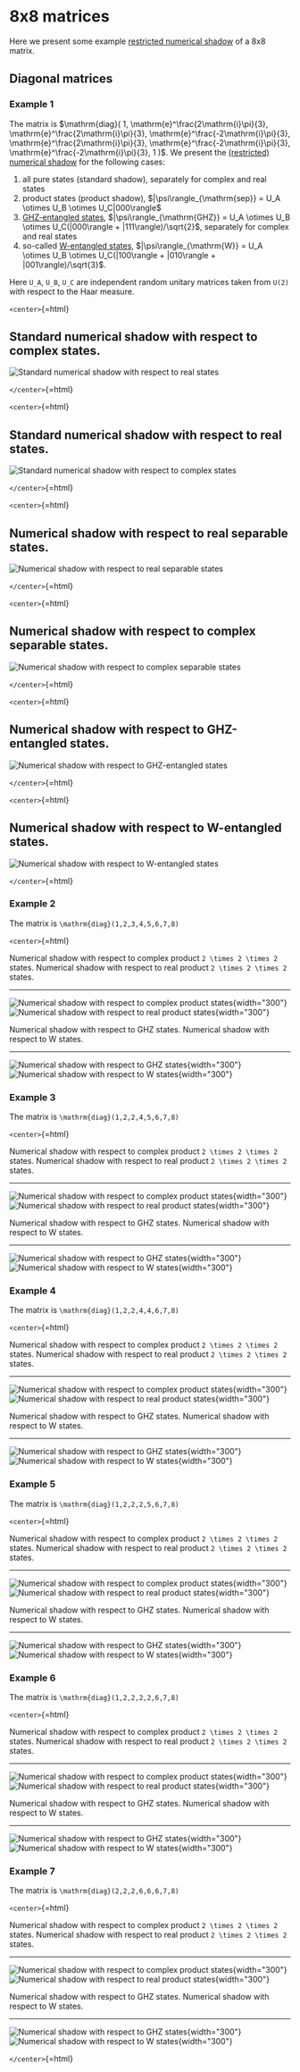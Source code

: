 8x8 matrices
============

Here we present some example [restricted numerical
shadow](/numerical-shadow/generalizations/restricted-numerical-shadow)
of a 8x8 matrix.

Diagonal matrices
-----------------

### Example 1

The matrix is \$\mathrm{diag}( 1,
\mathrm{e}^\frac{2\mathrm{i}\pi}{3},
\mathrm{e}^\frac{2\mathrm{i}\pi}{3},
\mathrm{e}^\frac{-2\mathrm{i}\pi}{3},
\mathrm{e}^\frac{2\mathrm{i}\pi}{3},
\mathrm{e}^\frac{-2\mathrm{i}\pi}{3},
\mathrm{e}^\frac{-2\mathrm{i}\pi}{3}, 1 )\$. We present the
[(restricted)](/numerical-shadow/generalizations/restricted-numerical-shadow)
[numerical shadow](/numerical-shadow/) for the following cases:

1.  all pure states (standard shadow), separately for complex and real
    states
2.  product states (product shadow), \$\|\psi\rangle_{\mathrm{sep}}
    = U_A \otimes U_B \otimes U_C\|000\rangle\$
3.  [GHZ-entangled states](/aux-definitions/GHZ-state),
    \$\|\psi\rangle_{\mathrm{GHZ}} = U_A \otimes U_B \otimes
    U_C(\|000\rangle + \|111\rangle)/\sqrt{2}\$, separately for
    complex and real states
4.  so-called [W-entangled states](/aux-definitions/W-state),
    \$\|\psi\rangle_{\mathrm{W}} = U_A \otimes U_B \otimes
    U_C(\|100\rangle + \|010\rangle + \|001\rangle)/\sqrt{3}\$.

Here ``U_A``, ``U_B``, ``U_C`` are independent random unitary matrices
taken from ``U(2)`` with respect to the Haar measure.

`<center>`{=html}

  Standard numerical shadow with respect to complex states.
  ----------------------------------------------------------------------------------------
  ![Standard numerical shadow with respect to real states](/specialcases/real_s3a82.png)

`</center>`{=html}

`<center>`{=html}

  Standard numerical shadow with respect to real states.
  --------------------------------------------------------------------------------------------------
  ![Standard numerical shadow with respect to complex states](/specialcases/complex_ghz_s3a82.png)

`</center>`{=html}

`<center>`{=html}

  Numerical shadow with respect to real separable states.
  -------------------------------------------------------------------------------------------------------
  ![Numerical shadow with respect to real separable states](/specialcases/real_separable_222_s3a82.png)

`</center>`{=html}

`<center>`{=html}

  Numerical shadow with respect to complex separable states.
  -------------------------------------------------------------------------------------------------------------
  ![Numerical shadow with respect to complex separable states](/specialcases/complex_separable_222_s3a82.png)

`</center>`{=html}

`<center>`{=html}

  Numerical shadow with respect to GHZ-entangled states.
  -------------------------------------------------------------------------------------------
  ![Numerical shadow with respect to GHZ-entangled states](/specialcases/complex_s3a82.png)

`</center>`{=html}

`<center>`{=html}

  Numerical shadow with respect to W-entangled states.
  -------------------------------------------------------------------------------------------
  ![Numerical shadow with respect to W-entangled states](/specialcases/complex_w_s3a82.png)

`</center>`{=html}

### Example 2

The matrix is ``\mathrm{diag}(1,2,3,4,5,6,7,8)``

`<center>`{=html}

  Numerical shadow with respect to complex product ``2 \times 2 \times 2`` states.                                                                           Numerical shadow with respect to real product ``2 \times 2 \times 2`` states.
  ------------------------------------------------------------------------------------------------------------------------------------------------------------ ------------------------------------------------------------------------------------------------------------------------------------------------------
  ![Numerical shadow with respect to complex product states](/numerical-shadow/examples/histogram-b1-complex_separable_222-monte_carlo.pdf.png){width="300"}   ![Numerical shadow with respect to real product states](/numerical-shadow/examples/histogram-b1-real_separable_222-monte_carlo.pdf.png){width="300"}

  Numerical shadow with respect to GHZ states.                                                                                           Numerical shadow with respect to W states.
  -------------------------------------------------------------------------------------------------------------------------------------- ----------------------------------------------------------------------------------------------------------------------------------
  ![Numerical shadow with respect to GHZ states](/numerical-shadow/examples/histogram-b1-complex_GHZ-monte_carlo.pdf.png){width="300"}   ![Numerical shadow with respect to W states](/numerical-shadow/examples/histogram-b1-complex_W-monte_carlo.pdf.png){width="300"}

### Example 3

The matrix is ``\mathrm{diag}(1,2,2,4,5,6,7,8)``

`<center>`{=html}

  Numerical shadow with respect to complex product ``2 \times 2 \times 2`` states.                                                                           Numerical shadow with respect to real product ``2 \times 2 \times 2`` states.
  ------------------------------------------------------------------------------------------------------------------------------------------------------------ ------------------------------------------------------------------------------------------------------------------------------------------------------
  ![Numerical shadow with respect to complex product states](/numerical-shadow/examples/histogram-b2-complex_separable_222-monte_carlo.pdf.png){width="300"}   ![Numerical shadow with respect to real product states](/numerical-shadow/examples/histogram-b2-real_separable_222-monte_carlo.pdf.png){width="300"}

  Numerical shadow with respect to GHZ states.                                                                                           Numerical shadow with respect to W states.
  -------------------------------------------------------------------------------------------------------------------------------------- ----------------------------------------------------------------------------------------------------------------------------------
  ![Numerical shadow with respect to GHZ states](/numerical-shadow/examples/histogram-b2-complex_GHZ-monte_carlo.pdf.png){width="300"}   ![Numerical shadow with respect to W states](/numerical-shadow/examples/histogram-b2-complex_W-monte_carlo.pdf.png){width="300"}

### Example 4

The matrix is ``\mathrm{diag}(1,2,2,4,4,6,7,8)``

`<center>`{=html}

  Numerical shadow with respect to complex product ``2 \times 2 \times 2`` states.                                                                           Numerical shadow with respect to real product ``2 \times 2 \times 2`` states.
  ------------------------------------------------------------------------------------------------------------------------------------------------------------ ------------------------------------------------------------------------------------------------------------------------------------------------------
  ![Numerical shadow with respect to complex product states](/numerical-shadow/examples/histogram-b3-complex_separable_222-monte_carlo.pdf.png){width="300"}   ![Numerical shadow with respect to real product states](/numerical-shadow/examples/histogram-b3-real_separable_222-monte_carlo.pdf.png){width="300"}

  Numerical shadow with respect to GHZ states.                                                                                           Numerical shadow with respect to W states.
  -------------------------------------------------------------------------------------------------------------------------------------- ----------------------------------------------------------------------------------------------------------------------------------
  ![Numerical shadow with respect to GHZ states](/numerical-shadow/examples/histogram-b3-complex_GHZ-monte_carlo.pdf.png){width="300"}   ![Numerical shadow with respect to W states](/numerical-shadow/examples/histogram-b3-complex_W-monte_carlo.pdf.png){width="300"}

### Example 5

The matrix is ``\mathrm{diag}(1,2,2,2,5,6,7,8)``

`<center>`{=html}

  Numerical shadow with respect to complex product ``2 \times 2 \times 2`` states.                                                                           Numerical shadow with respect to real product ``2 \times 2 \times 2`` states.
  ------------------------------------------------------------------------------------------------------------------------------------------------------------ ------------------------------------------------------------------------------------------------------------------------------------------------------
  ![Numerical shadow with respect to complex product states](/numerical-shadow/examples/histogram-b4-complex_separable_222-monte_carlo.pdf.png){width="300"}   ![Numerical shadow with respect to real product states](/numerical-shadow/examples/histogram-b4-real_separable_222-monte_carlo.pdf.png){width="300"}

  Numerical shadow with respect to GHZ states.                                                                                           Numerical shadow with respect to W states.
  -------------------------------------------------------------------------------------------------------------------------------------- ----------------------------------------------------------------------------------------------------------------------------------
  ![Numerical shadow with respect to GHZ states](/numerical-shadow/examples/histogram-b4-complex_GHZ-monte_carlo.pdf.png){width="300"}   ![Numerical shadow with respect to W states](/numerical-shadow/examples/histogram-b4-complex_W-monte_carlo.pdf.png){width="300"}

### Example 6

The matrix is ``\mathrm{diag}(1,2,2,2,2,6,7,8)``

`<center>`{=html}

  Numerical shadow with respect to complex product ``2 \times 2 \times 2`` states.                                                                           Numerical shadow with respect to real product ``2 \times 2 \times 2`` states.
  ------------------------------------------------------------------------------------------------------------------------------------------------------------ ------------------------------------------------------------------------------------------------------------------------------------------------------
  ![Numerical shadow with respect to complex product states](/numerical-shadow/examples/histogram-b5-complex_separable_222-monte_carlo.pdf.png){width="300"}   ![Numerical shadow with respect to real product states](/numerical-shadow/examples/histogram-b5-real_separable_222-monte_carlo.pdf.png){width="300"}

  Numerical shadow with respect to GHZ states.                                                                                           Numerical shadow with respect to W states.
  -------------------------------------------------------------------------------------------------------------------------------------- ----------------------------------------------------------------------------------------------------------------------------------
  ![Numerical shadow with respect to GHZ states](/numerical-shadow/examples/histogram-b5-complex_GHZ-monte_carlo.pdf.png){width="300"}   ![Numerical shadow with respect to W states](/numerical-shadow/examples/histogram-b5-complex_W-monte_carlo.pdf.png){width="300"}

### Example 7

The matrix is ``\mathrm{diag}(2,2,2,6,6,6,7,8)``

`<center>`{=html}

  Numerical shadow with respect to complex product ``2 \times 2 \times 2`` states.                                                                           Numerical shadow with respect to real product ``2 \times 2 \times 2`` states.
  ------------------------------------------------------------------------------------------------------------------------------------------------------------ ------------------------------------------------------------------------------------------------------------------------------------------------------
  ![Numerical shadow with respect to complex product states](/numerical-shadow/examples/histogram-b6-complex_separable_222-monte_carlo.pdf.png){width="300"}   ![Numerical shadow with respect to real product states](/numerical-shadow/examples/histogram-b6-real_separable_222-monte_carlo.pdf.png){width="300"}

  Numerical shadow with respect to GHZ states.                                                                                           Numerical shadow with respect to W states.
  -------------------------------------------------------------------------------------------------------------------------------------- ----------------------------------------------------------------------------------------------------------------------------------
  ![Numerical shadow with respect to GHZ states](/numerical-shadow/examples/histogram-b6-complex_GHZ-monte_carlo.pdf.png){width="300"}   ![Numerical shadow with respect to W states](/numerical-shadow/examples/histogram-b6-complex_W-monte_carlo.pdf.png){width="300"}

`</center>`{=html}
